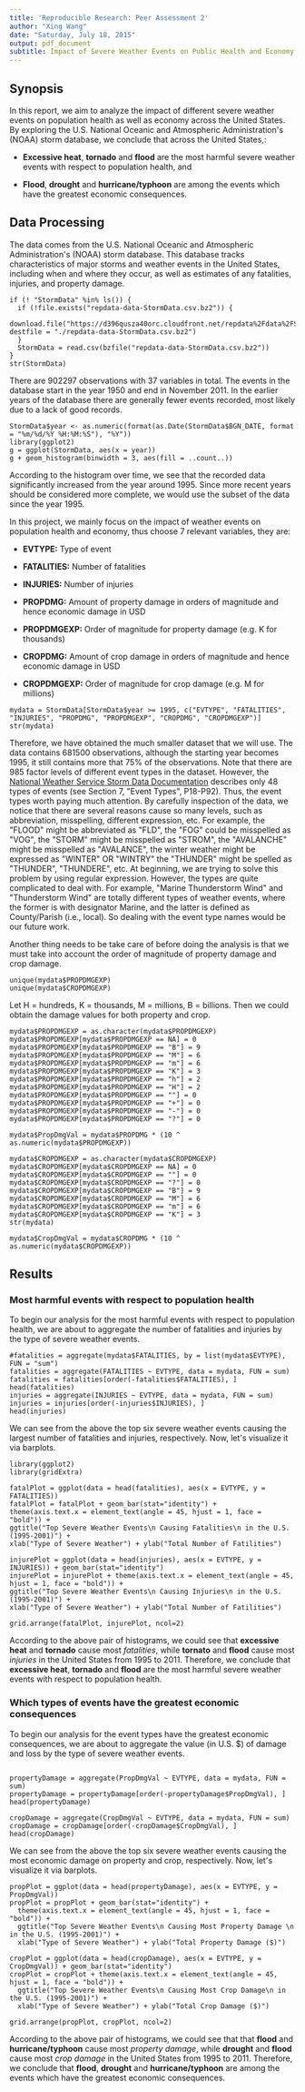 ```yaml
---
title: 'Reproducible Research: Peer Assessment 2'
author: "Xing Wang"
date: "Saturday, July 18, 2015"
output: pdf_document
subtitle: Impact of Severe Weather Events on Public Health and Economy in the United States
---
```

  
## Synopsis
  In this report, we aim to analyze the impact of different severe weather events on population health as well as economy across the United States. By exploring the U.S. National Oceanic and Atmospheric Administration's (NOAA) storm database, we conclude that across the United States,: 

* **Excessive heat**, **tornado** and **flood** are the most harmful severe weather events with respect to population health, and 

* **Flood**, **drought** and **hurricane/typhoon** are among the events which have the greatest economic consequences.

## Data Processing
The data comes from the U.S. National Oceanic and Atmospheric Administration's (NOAA) storm database. This database tracks characteristics of major storms and weather events in the United States, including when and where they occur, as well as estimates of any fatalities, injuries, and property damage.
```{r loadData, cache = TRUE}
if (! "StormData" %in% ls()) {
  if (!file.exists("repdata-data-StormData.csv.bz2")) {
    download.file("https://d396qusza40orc.cloudfront.net/repdata%2Fdata%2FStormData.csv.bz2", destfile = "./repdata-data-StormData.csv.bz2")
  }
  StormData = read.csv(bzfile("repdata-data-StormData.csv.bz2"))
}
str(StormData)
```

There are 902297 observations with 37 variables in total. The events in the database start in the year 1950 and end in November 2011. In the earlier years of the database there are generally fewer events recorded, most likely due to a lack of good records.

```{r timeHist, warning=FALSE, cache = TRUE}
StormData$year <- as.numeric(format(as.Date(StormData$BGN_DATE, format = "%m/%d/%Y %H:%M:%S"), "%Y"))
library(ggplot2)
g = ggplot(StormData, aes(x = year))
g + geom_histogram(binwidth = 3, aes(fill = ..count..))
```

According to the histogram over time, we see that the recorded data significantly increased from the year around 1995. Since more recent years should be considered more complete, we would use the subset of the data since the year 1995.

In this project, we mainly focus on the impact of weather events on population health and economy, thus choose 7 relevant variables, they are:
  
  * **EVTYPE:** Type of event

* **FATALITIES:** Number of fatalities

* **INJURIES:** Number of injuries

* **PROPDMG:** Amount of property damage in orders of magnitude and hence economic damage in USD

* **PROPDMGEXP:** Order of magnitude for property damage (e.g. K for thousands)

* **CROPDMG:** Amount of crop damage in orders of magnitude and hence economic damage in USD

* **CROPDMGEXP:** Order of magnitude for crop damage (e.g. M for millions)
```{r eventType, cache = TRUE}
mydata = StormData[StormData$year >= 1995, c("EVTYPE", "FATALITIES", "INJURIES", "PROPDMG", "PROPDMGEXP", "CROPDMG", "CROPDMGEXP")]
str(mydata)
```

Therefore, we have obtained the much smaller dataset that we will use. The data contains 681500 observations, although the starting year becomes 1995, it still contains more that 75% of the observations. Note that there are 985 factor levels of different event types in the dataset. However, the [National Weather Service Storm Data Documentation](https://d396qusza40orc.cloudfront.net/repdata%2Fpeer2_doc%2Fpd01016005curr.pdf) describes only 48 types of events (see Section 7, "Event Types", P18-P92). Thus, the event types worth paying much attention. By carefully inspection of the data, we notice that there are several reasons  cause so many levels, such as abbreviation, misspelling, different expression, etc. For example, the "FLOOD" might be abbreviated as "FLD", the "FOG" could be misspelled as "VOG", the "STORM" might be misspelled as "STROM", the "AVALANCHE" might be misspelled as "AVALANCE", the winter weather might be expressed as "WINTER" OR "WINTRY" the "THUNDER" might be spelled as "THUNDER", "THUNDERE", etc. At beginning, we are trying to solve this problem by using regular expression. However, the types are quite complicated to deal with. For example, "Marine Thunderstorm Wind" and "Thunderstorm Wind" are totally different types of weather events, where the former is with designator Marine, and the latter is defined as County/Parish (i.e., local). So dealing with the event type names would be our future work.

Another thing needs to be take care of before doing the analysis is that we must take into account the order of magnitude of property damage and crop damage. 
```{r uniqExp, cache = TRUE}
unique(mydata$PROPDMGEXP)
unique(mydata$CROPDMGEXP)
```

Let H = hundreds, K = thousands, M = millions, B = billions. Then we could obtain the damage values for both property and crop.

```{r getVal, cache = TRUE}
mydata$PROPDMGEXP = as.character(mydata$PROPDMGEXP)
mydata$PROPDMGEXP[mydata$PROPDMGEXP == NA] = 0
mydata$PROPDMGEXP[mydata$PROPDMGEXP == "B"] = 9
mydata$PROPDMGEXP[mydata$PROPDMGEXP == "M"] = 6
mydata$PROPDMGEXP[mydata$PROPDMGEXP == "m"] = 6
mydata$PROPDMGEXP[mydata$PROPDMGEXP == "K"] = 3
mydata$PROPDMGEXP[mydata$PROPDMGEXP == "h"] = 2
mydata$PROPDMGEXP[mydata$PROPDMGEXP == "H"] = 2
mydata$PROPDMGEXP[mydata$PROPDMGEXP == ""] = 0
mydata$PROPDMGEXP[mydata$PROPDMGEXP == "+"] = 0
mydata$PROPDMGEXP[mydata$PROPDMGEXP == "-"] = 0
mydata$PROPDMGEXP[mydata$PROPDMGEXP == "?"] = 0

mydata$PropDmgVal = mydata$PROPDMG * (10 ^ as.numeric(mydata$PROPDMGEXP))

mydata$CROPDMGEXP = as.character(mydata$CROPDMGEXP)
mydata$CROPDMGEXP[mydata$CROPDMGEXP == NA] = 0
mydata$CROPDMGEXP[mydata$CROPDMGEXP == ""] = 0
mydata$CROPDMGEXP[mydata$CROPDMGEXP == "?"] = 0
mydata$CROPDMGEXP[mydata$CROPDMGEXP == "B"] = 9
mydata$CROPDMGEXP[mydata$CROPDMGEXP == "M"] = 6
mydata$CROPDMGEXP[mydata$CROPDMGEXP == "m"] = 6
mydata$CROPDMGEXP[mydata$CROPDMGEXP == "K"] = 3
str(mydata)

mydata$CropDmgVal = mydata$CROPDMG * (10 ^ as.numeric(mydata$CROPDMGEXP))
```

## Results  
### Most harmful events with respect to population health

To begin our analysis for the most harmful events with respect to population health, we are about to aggregate the number of fatalities and injuries by the type of severe weather events. 

```{r healthAggregate, cache = TRUE}
#fatalities = aggregate(mydata$FATALITIES, by = list(mydata$EVTYPE), FUN = "sum")
fatalities = aggregate(FATALITIES ~ EVTYPE, data = mydata, FUN = sum)
fatalities = fatalities[order(-fatalities$FATALITIES), ]
head(fatalities)
injuries = aggregate(INJURIES ~ EVTYPE, data = mydata, FUN = sum)
injuries = injuries[order(-injuries$INJURIES), ]
head(injuries)
```

We can see from the above the top six severe weather events causing the largest number of fatalities and injuries, respectively. Now, let's visualize it via barplots.

```{r healthPlots, warning=FALSE, cache = TRUE}
library(ggplot2)
library(gridExtra)

fatalPlot = ggplot(data = head(fatalities), aes(x = EVTYPE, y = FATALITIES))
fatalPlot = fatalPlot + geom_bar(stat="identity") + 
theme(axis.text.x = element_text(angle = 45, hjust = 1, face = "bold")) +
ggtitle("Top Severe Weather Events\n Causing Fatalities\n in the U.S. (1995-2001)") +
xlab("Type of Severe Weather") + ylab("Total Number of Fatilities")

injurePlot = ggplot(data = head(injuries), aes(x = EVTYPE, y = INJURIES)) + geom_bar(stat="identity")
injurePlot = injurePlot + theme(axis.text.x = element_text(angle = 45, hjust = 1, face = "bold")) +
ggtitle("Top Severe Weather Events\n Causing Injuries\n in the U.S. (1995-2001)") +
xlab("Type of Severe Weather") + ylab("Total Number of Fatilities")

grid.arrange(fatalPlot, injurePlot, ncol=2)

```  

According to the above pair of histograms, we could see that **excessive heat** and **tornado** cause most *fatalities*, while **tornato** and **flood** cause most *injuries* in the United States from 1995 to 2011. Therefore, we conclude that **excessive heat**, **tornado** and **flood** are the most harmful severe weather events with respect to population health.


### Which types of events have the greatest economic consequences

To begin our analysis for the event types have the greatest economic consequences, we are about to aggregate the value (in U.S. $) of damage and loss by the type of severe weather events. 

```{r econAggregate, cache = TRUE}

propertyDamage = aggregate(PropDmgVal ~ EVTYPE, data = mydata, FUN = sum)
propertyDamage = propertyDamage[order(-propertyDamage$PropDmgVal), ]
head(propertyDamage)

cropDamage = aggregate(CropDmgVal ~ EVTYPE, data = mydata, FUN = sum)
cropDamage = cropDamage[order(-cropDamage$CropDmgVal), ]
head(cropDamage)
```

We can see from the above the top six severe weather events causing the most economic damage on property and crop, respectively. Now, let's visualize it via barplots.

```{r econPlots, warning=FALSE, cache = TRUE}
propPlot = ggplot(data = head(propertyDamage), aes(x = EVTYPE, y = PropDmgVal))
propPlot = propPlot + geom_bar(stat="identity") + 
  theme(axis.text.x = element_text(angle = 45, hjust = 1, face = "bold")) +
  ggtitle("Top Severe Weather Events\n Causing Most Property Damage \n in the U.S. (1995-2001)") +
  xlab("Type of Severe Weather") + ylab("Total Property Damage ($)")

cropPlot = ggplot(data = head(cropDamage), aes(x = EVTYPE, y = CropDmgVal)) + geom_bar(stat="identity")
cropPlot = cropPlot + theme(axis.text.x = element_text(angle = 45, hjust = 1, face = "bold")) +
  ggtitle("Top Severe Weather Events\n Causing Most Crop Damage\n in the U.S. (1995-2001)") +
  xlab("Type of Severe Weather") + ylab("Total Crop Damage ($)")

grid.arrange(propPlot, cropPlot, ncol=2)
```  

According to the above pair of histograms, we could see that that **flood** and **hurricane/typhoon** cause most *property damage*, while **drought** and **flood** cause most *crop damage* in the United States from 1995 to 2011. Therefore, we conclude that **flood**, **drought** and **hurricane/typhoon** are among the events which have the greatest economic consequences.